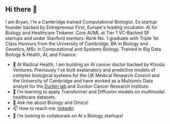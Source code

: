 ## Hi there 👋

I am Bryan, I'm a Cambridge trained Computational Biologist. Ex startup founder backed by Entrepreneur First, Europe's leading incubator. AI for Biology and Healthcare Tinkerer. Core AI/ML at Tier 1 VC-Backed SF startups and under Stanford mentors. Rank No. 1 graduate with Triple 1st Class Honours from the University of Cambridge. BA in Biology and Genetics, MSc in Computational and Systems Biology. Trained in Big Data Biology & Health, AI, and Finance.

- 🔭 At Radical Health, I am building an AI cancer doctor backed by Khosla Ventures. Previously I've built explanatory and predictive models of complex biological systems for the UK Medical Research Council and the University of Cambridge and have worked as a Mulitomic Data analyst for the [ Durbin lab](https://scholar.google.co.uk/citations?user=5UfPNmQAAAAJ&hl=en) and Gurdon Cancer Research Institute.
- 🌱 I’m learning to apply Transformer and Diffusion models on multimodal healthcare datasets.
- 💬 Ask me about Biology and Omics!
- 📫 How to reach me: [linkedin](https://www.linkedin.com/in/bryantanwz/)
- 👯 I’m looking to collaborate on AI x Biology startups!

<!--
**bryantanwz/bryantanwz** is a ✨ _special_ ✨ repository because its `README.md` (this file) appears on your GitHub profile.

Here are some ideas to get you started:

- 🔭 I’m currently working on LLMs f
- 🌱 I’m currently learning ...
- 👯 I’m looking to collaborate on ...
- 🤔 I’m looking for help with ...
- 💬 Ask me about ...
- 📫 How to reach me: ...
- 😄 Pronouns: ...
- ⚡ Fun fact: ...
-->
